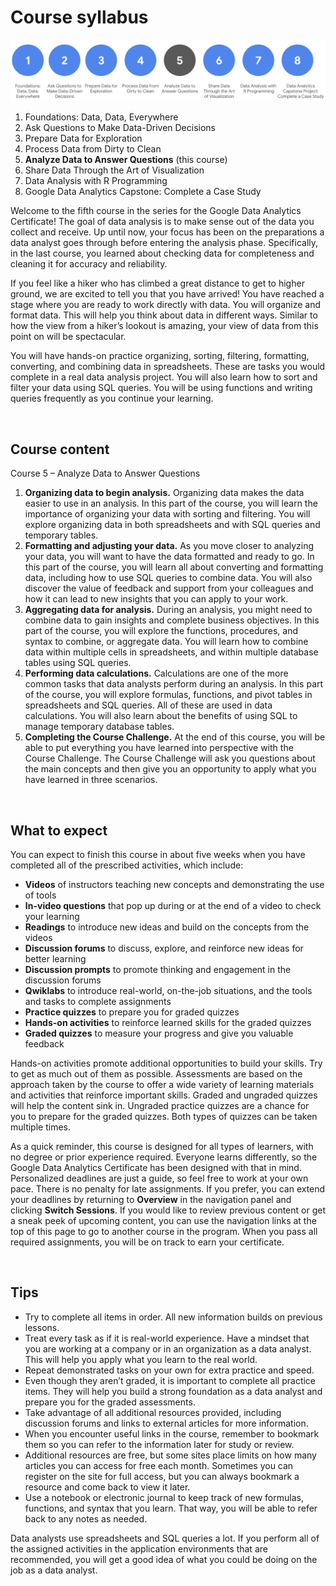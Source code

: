 # Course syllabus

![img](img/Syllabus_C5.png)

1. Foundations: Data, Data, Everywhere
2. Ask Questions to Make Data-Driven Decisions
3. Prepare Data for Exploration  
4. Process Data from Dirty to Clean 
5. **Analyze Data to Answer Questions** (this course)
6. Share Data Through the Art of Visualization 
7. Data Analysis with R Programming 
8. Google D​ata Analytics Capstone: Complete a Case Study 

Welcome to the fifth course in the series for the Google Data Analytics Certificate! The goal of data analysis is to make sense out of the data you collect and receive. Up until now, your focus has been on the preparations a data analyst goes through before entering the analysis phase. Specifically, in the last course, you learned about checking data for completeness and cleaning it for accuracy and reliability. 

If you feel like a hiker who has climbed a great distance to get to higher ground, we are excited to tell you that you have arrived! You have reached a stage where you are ready to work directly with data. You will organize and format data. This will help you think about data in different ways. Similar to how the view from a hiker’s lookout is amazing, your view of data from this point on will be spectacular.  

You will have hands-on practice organizing, sorting, filtering, formatting, converting, and combining data in spreadsheets. These are tasks you would complete in a real data analysis project. You will also learn how to sort and filter your data using SQL queries. You will be using functions and writing queries frequently as you continue your learning.  

&nbsp;
 
## Course content

C​ourse 5 – Analyze Data to Answer Questions

1. **O​rganizing data to begin analysis.** Organizing data makes the data easier to use in an analysis. In this part of the course, you will learn the importance of organizing your data with sorting and filtering. You will explore organizing data in both spreadsheets and with SQL queries and temporary tables.
2. **F​ormatting and adjusting your data.** As you move closer to analyzing your data, you will want to have the data formatted and ready to go. In this part of the course, you will learn all about converting and formatting data, including how to use SQL queries to combine data. You will also discover the value of feedback and support from your colleagues and how it can lead to new insights that you can apply to your work.
3. **A​ggregating data for analysis.** During an analysis, you might need to combine data to gain insights and complete business objectives. In this part of the course, you will explore the functions, procedures, and syntax to combine, or aggregate data. You will learn how to combine data within multiple cells in spreadsheets, and within multiple database tables using SQL queries. 
4. **Performing d​ata calculations.** Calculations are one of the more common tasks that data analysts perform during an analysis. In this part of the course, you will explore formulas, functions, and pivot tables in spreadsheets and SQL queries. All of these are used in data calculations. You will also learn about the benefits of using SQL to manage temporary database tables. 
5. **Completing the C​ourse Challenge.** At the end of this course, you will be able to put everything you have learned into perspective with the Course Challenge. The Course Challenge will ask you questions about the main concepts and then give you an opportunity to apply what you have learned in three scenarios.

&nbsp;

## What to expect

You can expect to finish this course in about five weeks when you have completed all of the prescribed activities, which include:

* **V​ideos** of instructors teaching new concepts and demonstrating the use of tools 
* **In-video questions** that pop up during or at the end of a video to check your learning
* **Readings** to introduce new ideas and build on the concepts from the videos
* **Discussion forums** to discuss, explore, and reinforce new ideas for better learning
* **D​iscussion prompts** to promote thinking and engagement in the discussion forums
* **Q​wiklabs** to introduce real-world, on-the-job situations, and the tools and tasks to complete assignments 
* **Practice quizzes** to prepare you for graded quizzes
* **Hands-on activities** to reinforce learned skills for the graded quizzes
* **Graded quizzes** to measure your progress and give you valuable feedback 

Hands-on activities promote additional opportunities to build your skills. Try to get as much out of them as possible. Assessments are based on the approach taken by the course to offer a wide variety of learning materials and activities that reinforce important skills. Graded and ungraded quizzes will help the content sink in. Ungraded practice quizzes are a chance for you to prepare for the graded quizzes. Both types of quizzes can be taken multiple times. 

As a quick reminder, this course is designed for all types of learners, with no degree or prior experience required. Everyone learns differently, so the Google Data Analytics Certificate has been designed with that in mind. Personalized deadlines are just a guide, so feel free to work at your own pace. There is no penalty for late assignments. If you prefer, you can extend your deadlines by returning to **Overview** in the navigation panel and clicking **Switch Sessions**. If you would like to review previous content or get a sneak peek of upcoming content, you can use the navigation links at the top of this page to go to another course in the program. When you pass all required assignments, you will be on track to earn your certificate. 

&nbsp;

## Tips

* Try to complete all items in order. All new information builds on previous lessons.
* Treat every task as if it is real-world experience. Have a mindset that you are working at a company or in an organization as a data analyst. This will help you apply what you learn to the real world.
* Repeat demonstrated tasks on your own for extra practice and speed.
* Even though they aren’t graded, it is important to complete all practice items. They will help you build a strong foundation as a data analyst and  prepare you for the graded assessments.
* Take advantage of all additional resources provided, including discussion forums and links to external articles for more information.
* W​hen you encounter useful links in the course, remember to bookmark them so you can refer to the information later for study or review.
* Additional resources are free, but some sites place limits on how many articles you can access for free each month. Sometimes you can register on the site for full access, but you can always bookmark a resource and come back to view it later.
* Use a notebook or electronic journal to keep track of new formulas, functions, and syntax that you learn. That way, you will be able to refer back to any notes as needed. 

Data analysts use spreadsheets and SQL queries a lot. If you perform all of the assigned activities in the application environments that are recommended, you will get a good idea of what you could be doing on the job as a data analyst.
